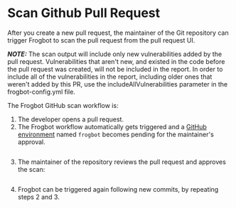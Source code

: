 # Scan Github Pull Request

After you create a new pull request, the maintainer of the Git repository can trigger Frogbot to scan the pull request from the pull request UI.

_**NOTE:**_ The scan output will include only new vulnerabilities added by the pull request. Vulnerabilities that aren't new, and existed in the code before the pull request was created, will not be included in the report. In order to include all of the vulnerabilities in the report, including older ones that weren't added by this PR, use the includeAllVulnerabilities parameter in the frogbot-config.yml file.

The Frogbot GitHub scan workflow is:

1. The developer opens a pull request.
2. The Frogbot workflow automatically gets triggered and a [GitHub environment](https://docs.github.com/en/actions/deployment/targeting-different-environments/using-environments-for-deployment#creating-an-environment) named `frogbot` becomes pending for the maintainer's approval.

<img src="https://raw.githubusercontent.com/jfrog/frogbot/master/images/github-pending-deployment.png" alt="" data-size="original">

3. The maintainer of the repository reviews the pull request and approves the scan:

<img src="https://raw.githubusercontent.com/jfrog/frogbot/master/images/github-deployment.gif" alt="" data-size="original">

4. Frogbot can be triggered again following new commits, by repeating steps 2 and 3.
